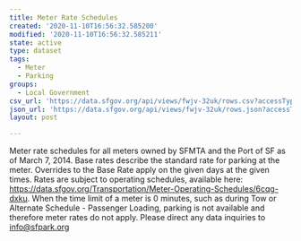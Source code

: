 ```yaml
---
title: Meter Rate Schedules
created: '2020-11-10T16:56:32.585200'
modified: '2020-11-10T16:56:32.585211'
state: active
type: dataset
tags:
  - Meter
  - Parking
groups:
  - Local Government
csv_url: 'https://data.sfgov.org/api/views/fwjv-32uk/rows.csv?accessType=DOWNLOAD'
json_url: 'https://data.sfgov.org/api/views/fwjv-32uk/rows.json?accessType=DOWNLOAD'
layout: post

---
```

Meter rate schedules for all meters owned by SFMTA and the Port of SF as of March 7, 2014. Base rates describe the standard rate for parking at the meter. Overrides to the Base Rate apply on the given days at the given times. Rates are subject to operating schedules, available here: https://data.sfgov.org/Transportation/Meter-Operating-Schedules/6cqg-dxku. When the time limit of a meter is 0 minutes, such as during Tow or Alternate Schedule - Passenger Loading, parking is not available and therefore meter rates do not apply. Please direct any data inquiries to info@sfpark.org
